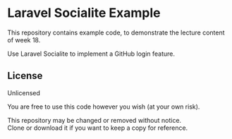 # Laravel Socialite Example

This repository contains example code, to demonstrate the lecture content of week 18.  

Use Laravel Socialite to implement a GitHub login feature.

## License

Unlicensed  

You are free to use this code however you wish (at your own risk).

This repository may be changed or removed without notice.  
Clone or download it if you want to keep a copy for reference.
